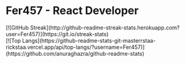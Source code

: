 <h1> Fer457 - React Developer </h1>
[![GitHub Streak](http://github-readme-streak-stats.herokuapp.com?user=Fer457)](https://git.io/streak-stats) <br />
[![Top Langs](https://github-readme-stats-git-masterrstaa-rickstaa.vercel.app/api/top-langs/?username=Fer457)](https://github.com/anuraghazra/github-readme-stats)
